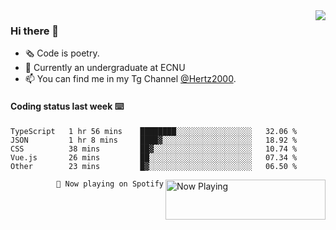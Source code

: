 <img  align="right" src="https://github-readme-stats.vercel.app/api?username=BillChen2K&show_icons=true&count_private=true&hide_title=true">

### Hi there 👋

- 🗞 Code is poetry.
- 🌱 Currently an undergraduate at ECNU
- 📫 You can find me in my Tg Channel [@Hertz2000](https://t.me/Hertz2000).

#### Coding status last week ⌨️

<!--START_SECTION:waka-->
```text
TypeScript   1 hr 56 mins    ████████░░░░░░░░░░░░░░░░░   32.06 % 
JSON         1 hr 8 mins     ████▓░░░░░░░░░░░░░░░░░░░░   18.92 % 
CSS          38 mins         ██▓░░░░░░░░░░░░░░░░░░░░░░   10.74 % 
Vue.js       26 mins         ██░░░░░░░░░░░░░░░░░░░░░░░   07.34 % 
Other        23 mins         █▓░░░░░░░░░░░░░░░░░░░░░░░   06.50 % 
```
<!--END_SECTION:waka-->


<div>
<a href="https://spotify-now-playing.billchen2k.vercel.app/now-playing?open">
   <img align="right" src="https://spotify-now-playing.billchen2k.vercel.app/now-playing" width="256" height="64" alt="Now Playing">
</a>
</div>

<div>
<p align="right"><code>🎵 Now playing on Spotify</code></p>
</div>

<!--
**BillChen2K/BillChen2K** is a ✨ _special_ ✨ repository because its `README.md` (this file) appears on your GitHub profile.

Here are some ideas to get you started:

- 🔭 I’m currently working on ...
- 🌱 I’m currently learning ...
- 👯 I’m looking to collaborate on ...
- 🤔 I’m looking for help with ...
- 💬 Ask me about ...
- 📫 How to reach me: ...
- 😄 Pronouns: ...
- ⚡ Fun fact: ...
-->
